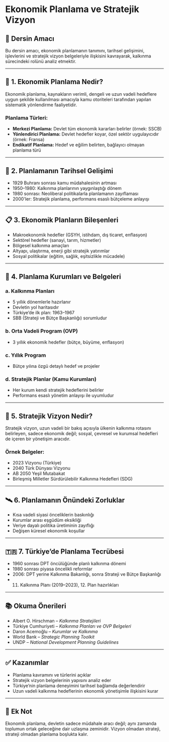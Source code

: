# Ekonomik Planlama ve Stratejik Vizyon

## 🎯 Dersin Amacı

Bu dersin amacı, ekonomik planlamanın tanımını, tarihsel gelişimini, işlevlerini ve stratejik vizyon belgeleriyle ilişkisini kavrayarak, kalkınma sürecindeki rolünü analiz etmektir.

---

## 🧭 1. Ekonomik Planlama Nedir?

Ekonomik planlama, kaynakların verimli, dengeli ve uzun vadeli hedeflere uygun şekilde kullanılması amacıyla kamu otoriteleri tarafından yapılan sistematik yönlendirme faaliyetidir.

### Planlama Türleri:

- **Merkezi Planlama:** Devlet tüm ekonomik kararları belirler (örnek: SSCB)
- **Yönlendirici Planlama:** Devlet hedefler koyar, özel sektör uygulayıcıdır (örnek: Fransa)
- **Endikatif Planlama:** Hedef ve eğilim belirten, bağlayıcı olmayan planlama türü

---

## 📜 2. Planlamanın Tarihsel Gelişimi

- 1929 Buhranı sonrası kamu müdahalesinin artması
- 1950–1980: Kalkınma planlarının yaygınlaştığı dönem
- 1980 sonrası: Neoliberal politikalarla planlamanın zayıflaması
- 2000'ler: Stratejik planlama, performans esaslı bütçeleme anlayışı

---

## 📋 3. Ekonomik Planların Bileşenleri

- Makroekonomik hedefler (GSYH, istihdam, dış ticaret, enflasyon)
- Sektörel hedefler (sanayi, tarım, hizmetler)
- Bölgesel kalkınma amaçları
- Altyapı, ulaştırma, enerji gibi stratejik yatırımlar
- Sosyal politikalar (eğitim, sağlık, eşitsizlikle mücadele)

---

## 🧱 4. Planlama Kurumları ve Belgeleri

### a. Kalkınma Planları

- 5 yıllık dönemlerle hazırlanır
- Devletin yol haritasıdır
- Türkiye’de ilk plan: 1963–1967
- SBB (Strateji ve Bütçe Başkanlığı) sorumludur

### b. Orta Vadeli Program (OVP)

- 3 yıllık ekonomik hedefler (bütçe, büyüme, enflasyon)

### c. Yıllık Program

- Bütçe yılına özgü detaylı hedef ve projeler

### d. Stratejik Planlar (Kamu Kurumları)

- Her kurum kendi stratejik hedeflerini belirler
- Performans esaslı yönetim anlayışı ile uyumludur

---

## 🧠 5. Stratejik Vizyon Nedir?

Stratejik vizyon, uzun vadeli bir bakış açısıyla ülkenin kalkınma rotasını belirleyen, sadece ekonomik değil; sosyal, çevresel ve kurumsal hedefleri de içeren bir yönetişim aracıdır.

### Örnek Belgeler:

- 2023 Vizyonu (Türkiye)
- 2040 Türk Dünyası Vizyonu
- AB 2050 Yeşil Mutabakat
- Birleşmiş Milletler Sürdürülebilir Kalkınma Hedefleri (SDG)

---

## 🛰️ 6. Planlamanın Önündeki Zorluklar

- Kısa vadeli siyasi önceliklerin baskınlığı
- Kurumlar arası eşgüdüm eksikliği
- Veriye dayalı politika üretiminin zayıflığı
- Değişen küresel ekonomik koşullar

---

## 🇹🇷 7. Türkiye’de Planlama Tecrübesi

- 1960 sonrası DPT öncülüğünde planlı kalkınma dönemi
- 1980 sonrası piyasa öncelikli reformlar
- 2006: DPT yerine Kalkınma Bakanlığı, sonra Strateji ve Bütçe Başkanlığı
- 11. Kalkınma Planı (2019–2023), 12. Plan hazırlıkları

---

## 📚 Okuma Önerileri

- Albert O. Hirschman – _Kalkınma Stratejileri_
- Türkiye Cumhuriyeti – _Kalkınma Planları ve OVP Belgeleri_
- Daron Acemoğlu – _Kurumlar ve Kalkınma_
- World Bank – _Strategic Planning Toolkit_
- UNDP – _National Development Planning Guidelines_

---

## ✅ Kazanımlar

- Planlama kavramını ve türlerini açıklar
- Stratejik vizyon belgelerinin yapısını analiz eder
- Türkiye’nin planlama deneyimini tarihsel bağlamda değerlendirir
- Uzun vadeli kalkınma hedeflerinin ekonomik yönetişimle ilişkisini kurar

---

## 📌 Ek Not

Ekonomik planlama, devletin sadece müdahale aracı değil; aynı zamanda toplumun ortak geleceğine dair uzlaşma zeminidir. Vizyon olmadan strateji, strateji olmadan planlama boşlukta kalır.

